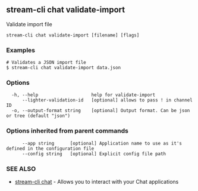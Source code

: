 ## stream-cli chat validate-import

Validate import file

```
stream-cli chat validate-import [filename] [flags]
```

### Examples

```
# Validates a JSON import file
$ stream-cli chat validate-import data.json

```

### Options

```
  -h, --help                    help for validate-import
      --lighter-validation-id   [optional] allows to pass ! in channel ID
  -o, --output-format string    [optional] Output format. Can be json or tree (default "json")
```

### Options inherited from parent commands

```
      --app string      [optional] Application name to use as it's defined in the configuration file
      --config string   [optional] Explicit config file path
```

### SEE ALSO

* [stream-cli chat](stream-cli_chat.md)	 - Allows you to interact with your Chat applications

